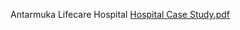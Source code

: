 Antarmuka Lifecare Hospital [Hospital Case Study.pdf](https://github.com/user-attachments/files/18568399/Hospital.Case.Study.pdf)
